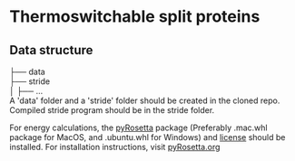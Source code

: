 # Thermoswitchable split proteins

## Data structure
├── data\
├── stride\
│   ├── ...\
A 'data' folder and a 'stride' folder should be created in the cloned repo. Compiled stride program should be in the stride folder.

For energy calculations, the [pyRosetta](https://graylab.jhu.edu/download/PyRosetta4/archive/release/) package (Preferably .mac.whl package for MacOS, and .ubuntu.whl for Windows) and [license](https://github.com/RosettaCommons/rosetta/blob/main/LICENSE.PyRosetta.md) should be installed. For installation instructions, visit [pyRosetta.org](https://www.pyrosetta.org/downloads)

